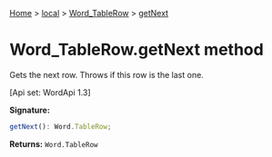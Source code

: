 [Home](./index) &gt; [local](local.md) &gt; [Word\_TableRow](local.word_tablerow.md) &gt; [getNext](local.word_tablerow.getnext.md)

# Word\_TableRow.getNext method

Gets the next row. Throws if this row is the last one. 

 \[Api set: WordApi 1.3\]

**Signature:**
```javascript
getNext(): Word.TableRow;
```
**Returns:** `Word.TableRow`

